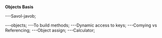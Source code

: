 **Objects Basis**

---Savol-javob;

---objects;
---To build methods;
---Dynamic access to keys;
---Comying vs Referencing;
---Object assign;
---Calculator;